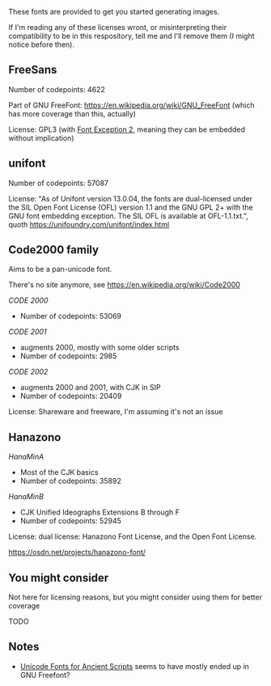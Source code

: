 
These fonts are provided to get you started generating images.

If I'm reading any of these licenses wront, or misinterpreting their compatibility to be in this respository, tell me and I'll remove them (I might notice before then).



## FreeSans

Number of codepoints: 4622

Part of GNU FreeFont: https://en.wikipedia.org/wiki/GNU_FreeFont (which has more coverage than this, actually)

License: GPL3 (with [Font Exception 2](https://en.wikipedia.org/wiki/GPL_font_exception), meaning they can be embedded without implication)


## unifont 

Number of codepoints: 57087

License: "As of Unifont version 13.0.04, the fonts are dual-licensed under the SIL Open Font License (OFL) version 1.1 and the GNU GPL 2+ with the GNU font embedding exception. The SIL OFL is available at OFL-1.1.txt.", quoth https://unifoundry.com/unifont/index.html


## Code2000 family

Aims to be a pan-unicode font.

There's no site anymore, see https://en.wikipedia.org/wiki/Code2000

_CODE 2000_
* Number of codepoints: 53069

_CODE 2001_ 
* augments 2000, mostly with some older scripts
* Number of codepoints: 2985

_CODE 2002_ 
* augments 2000 and 2001, with CJK in SIP
* Number of codepoints: 20409

License: Shareware and freeware, I'm assuming it's not an issue


## Hanazono

_HanaMinA_
* Most of the CJK basics
* Number of codepoints: 35892

_HanaMinB_
* CJK Unified Ideographs Extensions B through F
* Number of codepoints: 52945

License: dual license: Hanazono Font License, and the Open Font License.

https://osdn.net/projects/hanazono-font/



## You might consider

Not here for licensing reasons, but you might consider using them for better coverage

TODO


## Notes

* [Unicode Fonts for Ancient Scripts](https://dn-works.com/ufas/) seems to have mostly ended up in GNU Freefont?



